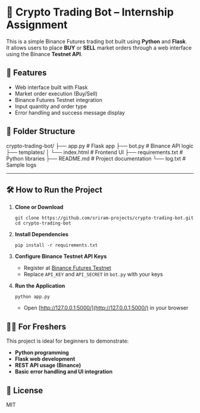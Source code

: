 # 💼 Crypto Trading Bot – Internship Assignment

This is a simple Binance Futures trading bot built using **Python** and **Flask**.  
It allows users to place **BUY** or **SELL** market orders through a web interface using the Binance **Testnet API**.


## 🚀 Features

- Web interface built with Flask
- Market order execution (Buy/Sell)
- Binance Futures Testnet integration
- Input quantity and order type
- Error handling and success message display

## 📁 Folder Structure

crypto-trading-bot/
├── app.py # Flask app
├── bot.py # Binance API logic
├── templates/
│ └── index.html # Frontend UI
├── requirements.txt # Python libraries
├── README.md # Project documentation
└── log.txt # Sample logs


---

## 🛠️ How to Run the Project

1. **Clone or Download**
    ```
    git clone https://github.com/sriram-projects/crypto-trading-bot.git
    cd crypto-trading-bot
    ```

2. **Install Dependencies**
    ```
    pip install -r requirements.txt
    ```

3. **Configure Binance Testnet API Keys**
    - Register at [Binance Futures Testnet](https://testnet.binancefuture.com)
    - Replace `API_KEY` and `API_SECRET` in `bot.py` with your keys

4. **Run the Application**
    ```
    python app.py
    ```
    - Open [http://127.0.0.1:5000/](http://127.0.0.1:5000/) in your browser


## 🧑‍💻 For Freshers

This project is ideal for beginners to demonstrate:

- **Python programming**
- **Flask web development**
- **REST API usage (Binance)**
- **Basic error handling and UI integration**


## 📜 License

MIT


